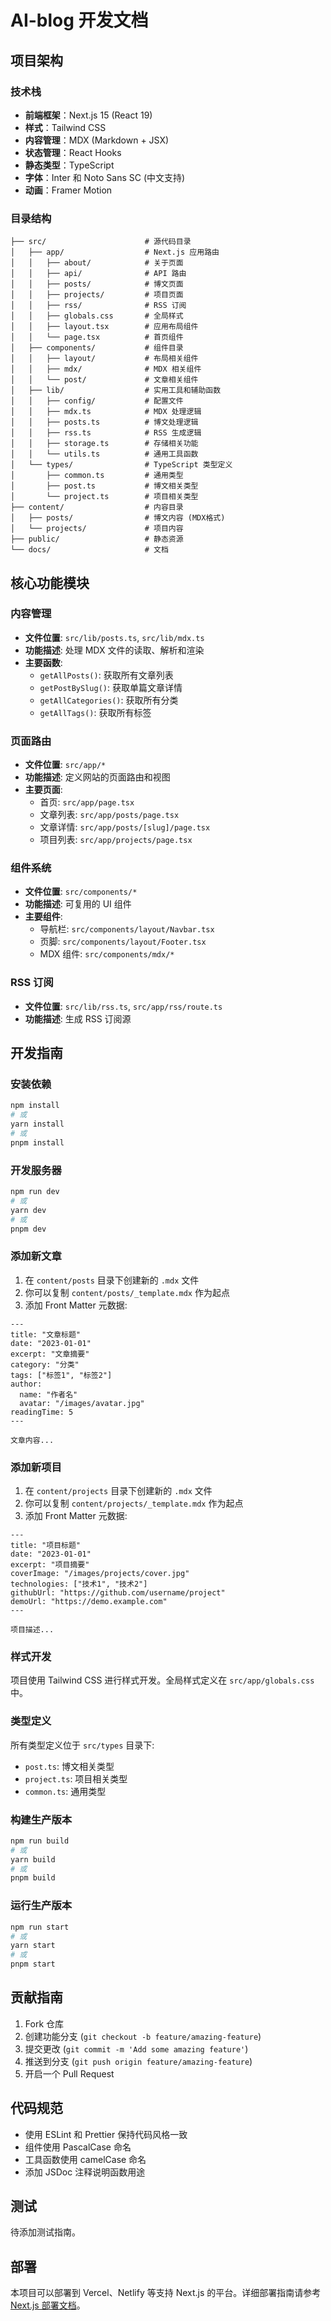 # AI-blog 开发文档

## 项目架构

### 技术栈
- **前端框架**：Next.js 15 (React 19)
- **样式**：Tailwind CSS
- **内容管理**：MDX (Markdown + JSX)
- **状态管理**：React Hooks
- **静态类型**：TypeScript
- **字体**：Inter 和 Noto Sans SC (中文支持)
- **动画**：Framer Motion

### 目录结构

```
├── src/                      # 源代码目录
│   ├── app/                  # Next.js 应用路由
│   │   ├── about/            # 关于页面
│   │   ├── api/              # API 路由
│   │   ├── posts/            # 博文页面
│   │   ├── projects/         # 项目页面
│   │   ├── rss/              # RSS 订阅
│   │   ├── globals.css       # 全局样式
│   │   ├── layout.tsx        # 应用布局组件
│   │   └── page.tsx          # 首页组件
│   ├── components/           # 组件目录
│   │   ├── layout/           # 布局相关组件
│   │   ├── mdx/              # MDX 相关组件
│   │   └── post/             # 文章相关组件
│   ├── lib/                  # 实用工具和辅助函数
│   │   ├── config/           # 配置文件
│   │   ├── mdx.ts            # MDX 处理逻辑
│   │   ├── posts.ts          # 博文处理逻辑
│   │   ├── rss.ts            # RSS 生成逻辑
│   │   ├── storage.ts        # 存储相关功能
│   │   └── utils.ts          # 通用工具函数
│   └── types/                # TypeScript 类型定义
│       ├── common.ts         # 通用类型
│       ├── post.ts           # 博文相关类型
│       └── project.ts        # 项目相关类型
├── content/                  # 内容目录
│   ├── posts/                # 博文内容 (MDX格式)
│   └── projects/             # 项目内容
├── public/                   # 静态资源
└── docs/                     # 文档
```

## 核心功能模块

### 内容管理
- **文件位置**: `src/lib/posts.ts`, `src/lib/mdx.ts`
- **功能描述**: 处理 MDX 文件的读取、解析和渲染
- **主要函数**:
  - `getAllPosts()`: 获取所有文章列表
  - `getPostBySlug()`: 获取单篇文章详情
  - `getAllCategories()`: 获取所有分类
  - `getAllTags()`: 获取所有标签

### 页面路由
- **文件位置**: `src/app/*`
- **功能描述**: 定义网站的页面路由和视图
- **主要页面**:
  - 首页: `src/app/page.tsx`
  - 文章列表: `src/app/posts/page.tsx`
  - 文章详情: `src/app/posts/[slug]/page.tsx`
  - 项目列表: `src/app/projects/page.tsx`

### 组件系统
- **文件位置**: `src/components/*`
- **功能描述**: 可复用的 UI 组件
- **主要组件**:
  - 导航栏: `src/components/layout/Navbar.tsx`
  - 页脚: `src/components/layout/Footer.tsx`
  - MDX 组件: `src/components/mdx/*`

### RSS 订阅
- **文件位置**: `src/lib/rss.ts`, `src/app/rss/route.ts`
- **功能描述**: 生成 RSS 订阅源

## 开发指南

### 安装依赖

```bash
npm install
# 或
yarn install
# 或
pnpm install
```

### 开发服务器

```bash
npm run dev
# 或
yarn dev
# 或
pnpm dev
```

### 添加新文章

1. 在 `content/posts` 目录下创建新的 `.mdx` 文件
2. 你可以复制 `content/posts/_template.mdx` 作为起点
3. 添加 Front Matter 元数据:

```mdx
---
title: "文章标题"
date: "2023-01-01"
excerpt: "文章摘要"
category: "分类"
tags: ["标签1", "标签2"]
author:
  name: "作者名"
  avatar: "/images/avatar.jpg"
readingTime: 5
---

文章内容...
```

### 添加新项目

1. 在 `content/projects` 目录下创建新的 `.mdx` 文件
2. 你可以复制 `content/projects/_template.mdx` 作为起点
3. 添加 Front Matter 元数据:

```mdx
---
title: "项目标题"
date: "2023-01-01"
excerpt: "项目摘要"
coverImage: "/images/projects/cover.jpg"
technologies: ["技术1", "技术2"]
githubUrl: "https://github.com/username/project"
demoUrl: "https://demo.example.com"
---

项目描述...
```

### 样式开发

项目使用 Tailwind CSS 进行样式开发。全局样式定义在 `src/app/globals.css` 中。

### 类型定义

所有类型定义位于 `src/types` 目录下:

- `post.ts`: 博文相关类型
- `project.ts`: 项目相关类型
- `common.ts`: 通用类型

### 构建生产版本

```bash
npm run build
# 或
yarn build
# 或
pnpm build
```

### 运行生产版本

```bash
npm run start
# 或
yarn start
# 或
pnpm start
```

## 贡献指南

1. Fork 仓库
2. 创建功能分支 (`git checkout -b feature/amazing-feature`)
3. 提交更改 (`git commit -m 'Add some amazing feature'`)
4. 推送到分支 (`git push origin feature/amazing-feature`)
5. 开启一个 Pull Request

## 代码规范

- 使用 ESLint 和 Prettier 保持代码风格一致
- 组件使用 PascalCase 命名
- 工具函数使用 camelCase 命名
- 添加 JSDoc 注释说明函数用途

## 测试

待添加测试指南。

## 部署

本项目可以部署到 Vercel、Netlify 等支持 Next.js 的平台。详细部署指南请参考 [Next.js 部署文档](https://nextjs.org/docs/app/building-your-application/deploying)。 